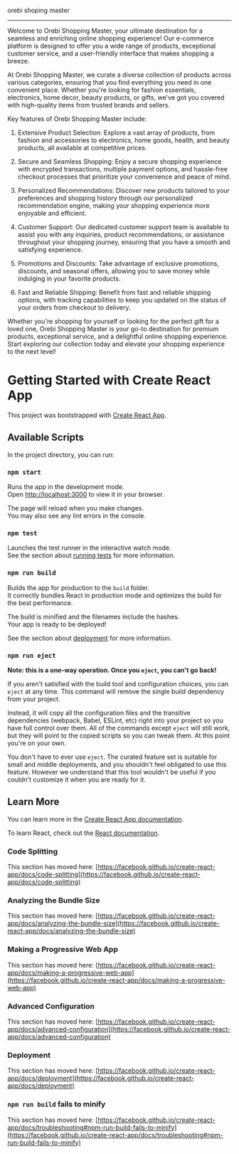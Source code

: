 orebi shoping master

---

Welcome to Orebi Shopping Master, your ultimate destination for a seamless and enriching online shopping experience! Our e-commerce platform is designed to offer you a wide range of products, exceptional customer service, and a user-friendly interface that makes shopping a breeze.

At Orebi Shopping Master, we curate a diverse collection of products across various categories, ensuring that you find everything you need in one convenient place. Whether you're looking for fashion essentials, electronics, home decor, beauty products, or gifts, we've got you covered with high-quality items from trusted brands and sellers.

Key features of Orebi Shopping Master include:

1. Extensive Product Selection: Explore a vast array of products, from fashion and accessories to electronics, home goods, health, and beauty products, all available at competitive prices.

2. Secure and Seamless Shopping: Enjoy a secure shopping experience with encrypted transactions, multiple payment options, and hassle-free checkout processes that prioritize your convenience and peace of mind.

3. Personalized Recommendations: Discover new products tailored to your preferences and shopping history through our personalized recommendation engine, making your shopping experience more enjoyable and efficient.

4. Customer Support: Our dedicated customer support team is available to assist you with any inquiries, product recommendations, or assistance throughout your shopping journey, ensuring that you have a smooth and satisfying experience.

5. Promotions and Discounts: Take advantage of exclusive promotions, discounts, and seasonal offers, allowing you to save money while indulging in your favorite products.

6. Fast and Reliable Shipping: Benefit from fast and reliable shipping options, with tracking capabilities to keep you updated on the status of your orders from checkout to delivery.

Whether you're shopping for yourself or looking for the perfect gift for a loved one, Orebi Shopping Master is your go-to destination for premium products, exceptional service, and a delightful online shopping experience. Start exploring our collection today and elevate your shopping experience to the next level!




# Getting Started with Create React App

This project was bootstrapped with [Create React App](https://github.com/facebook/create-react-app).

## Available Scripts

In the project directory, you can run:

### `npm start`

Runs the app in the development mode.\
Open [http://localhost:3000](http://localhost:3000) to view it in your browser.

The page will reload when you make changes.\
You may also see any lint errors in the console.

### `npm test`

Launches the test runner in the interactive watch mode.\
See the section about [running tests](https://facebook.github.io/create-react-app/docs/running-tests) for more information.

### `npm run build`

Builds the app for production to the `build` folder.\
It correctly bundles React in production mode and optimizes the build for the best performance.

The build is minified and the filenames include the hashes.\
Your app is ready to be deployed!

See the section about [deployment](https://facebook.github.io/create-react-app/docs/deployment) for more information.

### `npm run eject`

**Note: this is a one-way operation. Once you `eject`, you can't go back!**

If you aren't satisfied with the build tool and configuration choices, you can `eject` at any time. This command will remove the single build dependency from your project.

Instead, it will copy all the configuration files and the transitive dependencies (webpack, Babel, ESLint, etc) right into your project so you have full control over them. All of the commands except `eject` will still work, but they will point to the copied scripts so you can tweak them. At this point you're on your own.

You don't have to ever use `eject`. The curated feature set is suitable for small and middle deployments, and you shouldn't feel obligated to use this feature. However we understand that this tool wouldn't be useful if you couldn't customize it when you are ready for it.

## Learn More

You can learn more in the [Create React App documentation](https://facebook.github.io/create-react-app/docs/getting-started).

To learn React, check out the [React documentation](https://reactjs.org/).

### Code Splitting

This section has moved here: [https://facebook.github.io/create-react-app/docs/code-splitting](https://facebook.github.io/create-react-app/docs/code-splitting)

### Analyzing the Bundle Size

This section has moved here: [https://facebook.github.io/create-react-app/docs/analyzing-the-bundle-size](https://facebook.github.io/create-react-app/docs/analyzing-the-bundle-size)

### Making a Progressive Web App

This section has moved here: [https://facebook.github.io/create-react-app/docs/making-a-progressive-web-app](https://facebook.github.io/create-react-app/docs/making-a-progressive-web-app)

### Advanced Configuration

This section has moved here: [https://facebook.github.io/create-react-app/docs/advanced-configuration](https://facebook.github.io/create-react-app/docs/advanced-configuration)

### Deployment

This section has moved here: [https://facebook.github.io/create-react-app/docs/deployment](https://facebook.github.io/create-react-app/docs/deployment)

### `npm run build` fails to minify

This section has moved here: [https://facebook.github.io/create-react-app/docs/troubleshooting#npm-run-build-fails-to-minify](https://facebook.github.io/create-react-app/docs/troubleshooting#npm-run-build-fails-to-minify)
